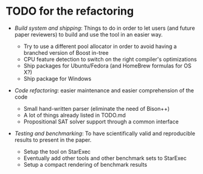 # TODO for the refactoring

- *Build system and shipping*: Things to do in order to let users (and future 
  paper reviewers) to build and use the tool in an easier way.
  * Try to use a different pool allocator in order to avoid having a branched
    version of Boost in-tree
  * CPU feature detection to switch on the right compiler's optimizations
  * Ship packages for Ubuntu/Fedora (and HomeBrew formulas for OS X?)
  * Ship package for Windows
  
- *Code refactoring*: easier maintenance and easier comprehension of the code
  * Small hand-written parser (eliminate the need of Bison++)
  * A lot of things already listed in TODO.md
  * Propositional SAT solver support through a common interface

- *Testing and benchmarking*: To have scientifically valid and reproducible 
  results to present in the paper.
  * Setup the tool on StarExec
  * Eventually add other tools and other benchmark sets to StarExec
  * Setup a compact rendering of benchmark results
